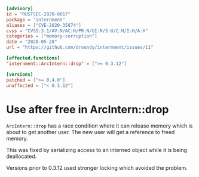 ```toml
[advisory]
id = "RUSTSEC-2020-0017"
package = "internment"
aliases = ["CVE-2020-35874"]
cvss = "CVSS:3.1/AV:N/AC:H/PR:N/UI:N/S:U/C:H/I:H/A:H"
categories = ["memory-corruption"]
date = "2020-05-28"
url = "https://github.com/droundy/internment/issues/11"

[affected.functions]
"internment::ArcIntern::drop" = [">= 0.3.12"]

[versions]
patched = [">= 0.4.0"]
unaffected = ["< 0.3.12"]
```

# Use after free in ArcIntern::drop

`ArcIntern::drop` has a race condition where it can release memory
which is about to get another user. The new user will get a reference
to freed memory.

This was fixed by serializing access to an interned object while it
is being deallocated.

Versions prior to 0.3.12 used stronger locking which avoided the problem.
